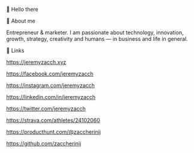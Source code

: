 👋 Hello there

🤠 About me

Entrepreneur & marketer.
I am passionate about technology, innovation, growth, strategy, creativity and humans — in business and life in general.

🔗 Links

https://jeremyzacch.xyz

https://facebook.com/jeremyzacch

https://instagram.com/jeremyzacch

https://linkedin.com/in/jeremyzacch

https://twitter.com/jeremyzacch

https://strava.com/athletes/24102060

https://producthunt.com/@zaccherinij

https://github.com/zaccherinij
